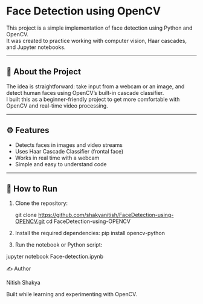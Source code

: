 # Face Detection using OpenCV

This project is a simple implementation of face detection using Python and OpenCV.  
It was created to practice working with computer vision, Haar cascades, and Jupyter notebooks.

---

## 📌 About the Project
The idea is straightforward: take input from a webcam or an image, and detect human faces using OpenCV’s built-in cascade classifier.  
I built this as a beginner-friendly project to get more comfortable with OpenCV and real-time video processing.

---

## ⚙️ Features
- Detects faces in images and video streams  
- Uses Haar Cascade Classifier (frontal face)  
- Works in real time with a webcam  
- Simple and easy to understand code  

---

## 🚀 How to Run
1. Clone the repository:
  
   git clone https://github.com/shakyanitish/FaceDetection-using-OPENCV.git
   cd FaceDetection-using-OPENCV
   
2. Install the required dependencies:
   pip install opencv-python
   
3. Run the notebook or Python script:

  jupyter notebook Face-detection.ipynb


✍️ Author

Nitish Shakya

Built while learning and experimenting with OpenCV.


